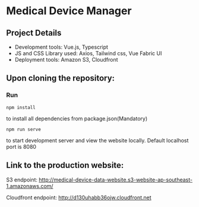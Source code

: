 # Medical Device Manager

## Project Details
- Development tools: Vue.js, Typescript
- JS and CSS Library used: Axios, Tailwind css, Vue Fabric UI
- Deployment tools: Amazon S3, Cloudfront

## Upon cloning the repository:
### Run
```
npm install
```
to install all dependencies from package.json(Mandatory)
```
npm run serve
```
to start development server and view the website locally. Default localhost port is 8080


## Link to the production website: 
S3 endpoint: http://medical-device-data-website.s3-website-ap-southeast-1.amazonaws.com/

Cloudfront endpoint: http://d130uhabb36ojw.cloudfront.net

